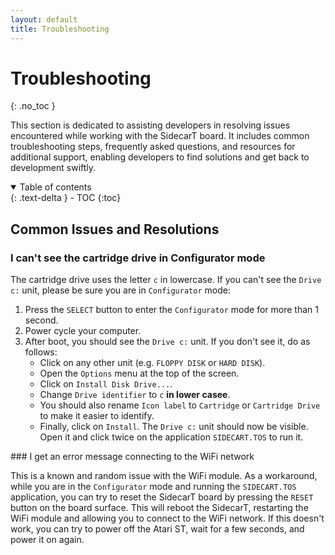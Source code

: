 ```yaml
---
layout: default
title: Troubleshooting
---
```


# Troubleshooting
{: .no_toc }

This section is dedicated to assisting developers in resolving issues encountered while working with the SidecarT board. It includes common troubleshooting steps, frequently asked questions, and resources for additional support, enabling developers to find solutions and get back to development swiftly.

<details open markdown="block">
  <summary>
    Table of contents
  </summary>
  {: .text-delta }
- TOC
{:toc}
</details>

## Common Issues and Resolutions

### I can't see the cartridge drive in Configurator mode

The cartridge drive uses the letter `c` in lowercase. If you can't see the `Drive c:` unit, please be sure you are in `Configurator` mode:

1. Press the `SELECT` button to enter the `Configurator` mode for more than 1 second.
2. Power cycle your computer.
3. After boot, you should see the `Drive c:` unit. If you don't see it, do as follows:
   - Click on any other unit (e.g. `FLOPPY DISK` or `HARD DISK`).
   - Open the `Options` menu at the top of the screen.
   - Click on `Install Disk Drive...`.
   - Change `Drive identifier` to `c` **in lower casee**.
   - You should also rename `Icon label` to `Cartridge` or `Cartridge Drive` to make it easier to identify.
   - Finally, click on `Install`. The `Drive c:` unit should now be visible. Open it and click twice on the application `SIDECART.TOS` to run it.

### I get an error message connecting to the WiFi network

This is a known and random issue with the WiFi module. As a workaround, while you are in the `Configurator` mode and running the `SIDECART.TOS` application, you can try to reset the SidecarT board by pressing the `RESET` button on the board surface. This will reboot the SidecarT, restarting the WiFi module and allowing you to connect to the WiFi network. If this doesn't work, you can try to power off the Atari ST, wait for a few seconds, and power it on again.

